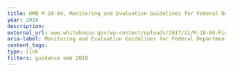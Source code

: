 ```yaml
---
title: OMB M-18-04, Monitoring and Evaluation Guidelines for Federal Departments and Agencies that Administer United States Foreign Assistance 2018
year: 2018
description: 
external_url: www.whitehouse.gov/wp-content/uploads/2017/11/M-18-04-Final.pdf
aria-label: Monitoring and Evaluation Guidelines for Federal Departments and Agencies
content_tags: 
type: link
filters: guidance omb 2018
---
```

